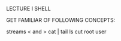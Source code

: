 LECTURE Ⅰ     SHELL

GET FAMILIAR OF FOLLOWING CONCEPTS: 

 streams < and >  cat  |    tail  ls  cut   root user